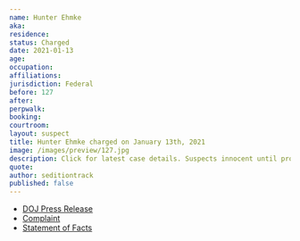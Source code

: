 ```yaml
---
name: Hunter Ehmke
aka:
residence:
status: Charged
date: 2021-01-13
age:
occupation:
affiliations:
jurisdiction: Federal
before: 127
after:
perpwalk:
booking:
courtroom:
layout: suspect
title: Hunter Ehmke charged on January 13th, 2021
image: /images/preview/127.jpg
description: Click for latest case details. Suspects innocent until proven guilty.
quote:
author: seditiontrack
published: false
---
```


- [DOJ Press Release](https://www.justice.gov/usao-dc/pr/california-man-arrested-and-charged-federal-charges-following-events-united-states)
- [Complaint](https://www.justice.gov/opa/page/file/1353886/download)
- [Statement of Facts](https://www.justice.gov/opa/page/file/1353881/download)
